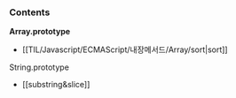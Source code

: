 ### Contents

**Array.prototype**
- [[TIL/Javascript/ECMAScript/내장메서드/Array/sort|sort]]

String.prototype
- [[substring&slice]]